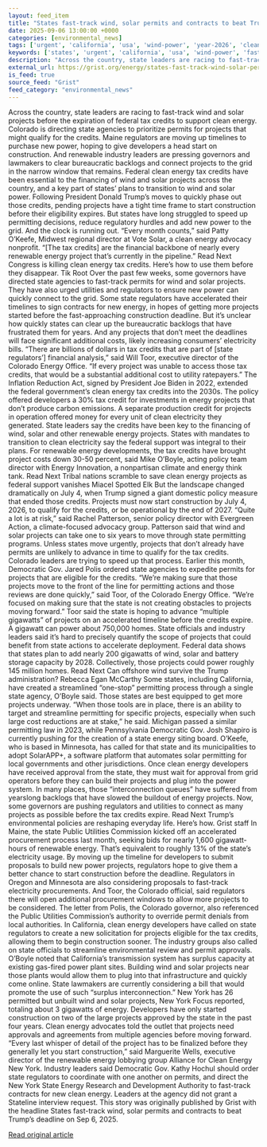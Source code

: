 ```yaml
---
layout: feed_item
title: "States fast-track wind, solar permits and contracts to beat Trump’s deadline"
date: 2025-09-06 13:00:00 +0000
categories: [environmental_news]
tags: ['urgent', 'california', 'usa', 'wind-power', 'year-2026', 'clean-energy', 'renewable-energy', 'solar-power']
keywords: ['states', 'urgent', 'california', 'usa', 'wind-power', 'fast', 'year-2026', 'track']
description: "Across the country, state leaders are racing to fast-track wind and solar projects before the expiration of federal tax credits to support clean energy"
external_url: https://grist.org/energy/states-fast-track-wind-solar-permits-and-contracts-to-beat-trumps-deadline/
is_feed: true
source_feed: "Grist"
feed_category: "environmental_news"
---
```


Across the country, state leaders are racing to fast-track wind and solar projects before the expiration of federal tax credits to support clean energy. Colorado is directing state agencies to prioritize permits for projects that might qualify for the credits. Maine regulators are moving up timelines to purchase new power, hoping to give developers a head start on construction. And renewable industry leaders are pressing governors and lawmakers to clear bureaucratic backlogs and connect projects to the grid in the narrow window that remains. Federal clean energy tax credits have been essential to the financing of wind and solar projects across the country, and a key part of states’ plans to transition to wind and solar power. Following President Donald Trump’s moves to quickly phase out those credits, pending projects have a tight time frame to start construction before their eligibility expires. But states have long struggled to speed up permitting decisions, reduce regulatory hurdles and add new power to the grid. And the clock is running out. “Every month counts,” said Patty O’Keefe, Midwest regional director at Vote Solar, a clean energy advocacy nonprofit. “[The tax credits] are the financial backbone of nearly every renewable energy project that’s currently in the pipeline.” Read Next Congress is killing clean energy tax credits. Here&#8217;s how to use them before they disappear. Tik Root Over the past few weeks, some governors have directed state agencies to fast-track permits for wind and solar projects. They have also urged utilities and regulators to ensure new power can quickly connect to the grid. Some state regulators have accelerated their timelines to sign contracts for new energy, in hopes of getting more projects started before the fast-approaching construction deadline. But it’s unclear how quickly states can clear up the bureaucratic backlogs that have frustrated them for years. And any projects that don’t meet the deadlines will face significant additional costs, likely increasing consumers’ electricity bills. “There are billions of dollars in tax credits that are part of [state regulators’] financial analysis,” said Will Toor, executive director of the Colorado Energy Office. “If every project was unable to access those tax credits, that would be a substantial additional cost to utility ratepayers.” The Inflation Reduction Act, signed by President Joe Biden in 2022, extended the federal government’s clean energy tax credits into the 2030s. The policy offered developers a 30% tax credit for investments in energy projects that don’t produce carbon emissions. A separate production credit for projects in operation offered money for every unit of clean electricity they generated. State leaders say the credits have been key to the financing of wind, solar and other renewable energy projects. States with mandates to transition to clean electricity say the federal support was integral to their plans. For renewable energy developments, the tax credits have brought project costs down 30-50 percent, said Mike O’Boyle, acting policy team director with Energy Innovation, a nonpartisan climate and energy think tank. Read Next Tribal nations scramble to save clean energy projects as federal support vanishes Miacel Spotted Elk But the landscape changed dramatically on July 4, when Trump signed a giant domestic policy measure that ended those credits. Projects must now start construction by July 4, 2026, to qualify for the credits, or be operational by the end of 2027. “Quite a lot is at risk,” said Rachel Patterson, senior policy director with Evergreen Action, a climate-focused advocacy group. Patterson said that wind and solar projects can take one to six years to move through state permitting programs. Unless states move urgently, projects that don’t already have permits are unlikely to advance in time to qualify for the tax credits. Colorado leaders are trying to speed up that process. Earlier this month, Democratic Gov. Jared Polis ordered state agencies to expedite permits for projects that are eligible for the credits. “We’re making sure that those projects move to the front of the line for permitting actions and those reviews are done quickly,” said Toor, of the Colorado Energy Office. “We’re focused on making sure that the state is not creating obstacles to projects moving forward.” Toor said the state is hoping to advance “multiple gigawatts” of projects on an accelerated timeline before the credits expire. A gigawatt can power about 750,000 homes. State officials and industry leaders said it’s hard to precisely quantify the scope of projects that could benefit from state actions to accelerate deployment. Federal data shows that states plan to add nearly 200 gigawatts of wind, solar and battery storage capacity by 2028. Collectively, those projects could power roughly 145 million homes. Read Next Can offshore wind survive the Trump administration? Rebecca Egan McCarthy Some states, including California, have created a streamlined “one-stop” permitting process through a single state agency, O’Boyle said. Those states are best equipped to get more projects underway. “When those tools are in place, there is an ability to target and streamline permitting for specific projects, especially when such large cost reductions are at stake,” he said. Michigan passed a similar permitting law in 2023, while Pennsylvania Democratic Gov. Josh Shapiro is currently pushing for the creation of a state energy siting board. O’Keefe, who is based in Minnesota, has called for that state and its municipalities to adopt SolarAPP+, a software platform that automates solar permitting for local governments and other jurisdictions. Once clean energy developers have received approval from the state, they must wait for approval from grid operators before they can build their projects and plug into the power system. In many places, those “interconnection queues” have suffered from yearslong backlogs that have slowed the buildout of energy projects. Now, some governors are pushing regulators and utilities to connect as many projects as possible before the tax credits expire. Read Next Trump&#8217;s environmental policies are reshaping everyday life. Here&#8217;s how. Grist staff In Maine, the state Public Utilities Commission kicked off an accelerated procurement process last month, seeking bids for nearly 1,600 gigawatt-hours of renewable energy. That’s equivalent to roughly 13% of the state’s electricity usage. By moving up the timeline for developers to submit proposals to build new power projects, regulators hope to give them a better chance to start construction before the deadline. Regulators in Oregon and Minnesota are also considering proposals to fast-track electricity procurements. And Toor, the Colorado official, said regulators there will open additional procurement windows to allow more projects to be considered. The letter from Polis, the Colorado governor, also referenced the Public Utilities Commission’s authority to override permit denials from local authorities. In California, clean energy developers have&nbsp;called on&nbsp;state regulators to create a new solicitation for projects eligible for the tax credits, allowing them to begin construction sooner. The industry groups also called on state officials to streamline environmental review and permit approvals. O’Boyle noted that California’s transmission system has surplus capacity at existing gas-fired power plant sites. Building wind and solar projects near those plants would allow them to plug into that infrastructure and quickly come online. State lawmakers are currently considering a&nbsp;bill&nbsp;that would promote the use of such “surplus interconnection.” New York has 26 permitted but unbuilt wind and solar projects,&nbsp;New York Focus reported, totaling about 3 gigawatts of energy. Developers have only started construction on two of the large projects approved by the state in the past four years. Clean energy advocates told the outlet that projects need approvals and agreements from multiple agencies before moving forward. “Every last whisper of detail of the project has to be finalized before they generally let you start construction,”&nbsp;said&nbsp;Marguerite Wells, executive director of the renewable energy lobbying group Alliance for Clean Energy New York. Industry leaders said Democratic Gov. Kathy Hochul should order state regulators to coordinate with one another on permits, and direct the New York State Energy Research and Development Authority to fast-track contracts for new clean energy. Leaders at the agency did not grant a Stateline interview request. This story was originally published by Grist with the headline States fast-track wind, solar permits and contracts to beat Trump’s deadline on Sep 6, 2025.

[Read original article](https://grist.org/energy/states-fast-track-wind-solar-permits-and-contracts-to-beat-trumps-deadline/)

